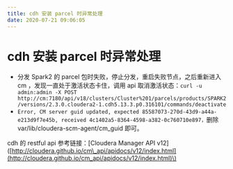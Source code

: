 ```yaml
---
title: cdh 安装 parcel 时异常处理
date: 2020-07-21 09:06:05
---
```

# cdh 安装 parcel 时异常处理

* 分发 Spark2 的 parcel 包时失败，停止分发，重启失败节点，之后重新进入 cm ，发现一直处于激活状态卡住，调用 api 取消激活状态：`curl -u admin:admin -X POST http://cm:7180/api/v18/clusters/Cluster%201/parcels/products/SPARK2/versions/2.3.0.cloudera2-1.cdh5.13.3.p0.316101/commands/deactivate`
* `Error, CM server guid updated, expected 85587073-270d-43d9-a44a-e213d9f7e45b, received 4c1402a5-8364-4598-a382-0c760710e897，`删除 var/lib/cloudera-scm-agent/cm\_guid 即可。

cdh 的 restful api 参考链接：\[Cloudera Manager API v12\]\([http://cloudera.github.io/cm\_api/apidocs/v12/index.html](http://cloudera.github.io/cm_api/apidocs/v12/index.html)\)

